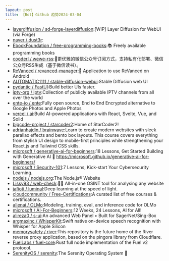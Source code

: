 ```yaml
---
layout: post
title: 【Bot】Github 趋势2024-03-04
---
```


* [layerdiffusion / sd-forge-layerdiffusion](https://github.com/layerdiffusion/sd-forge-layerdiffusion):[WIP] Layer Diffusion for WebUI (via Forge)
* [naver / dust3r](https://github.com/naver/dust3r):
* [EbookFoundation / free-programming-books](https://github.com/EbookFoundation/free-programming-books):📚 Freely available programming books
* [cooderl / wewe-rss](https://github.com/cooderl/wewe-rss):🤗更优雅的微信公众号订阅方式，支持私有化部署、微信公众号RSS生成（基于微信读书）。
* [ReVanced / revanced-manager](https://github.com/ReVanced/revanced-manager):💊 Application to use ReVanced on Android
* [AUTOMATIC1111 / stable-diffusion-webui](https://github.com/AUTOMATIC1111/stable-diffusion-webui):Stable Diffusion web UI
* [pydantic / FastUI](https://github.com/pydantic/FastUI):Build better UIs faster.
* [iptv-org / iptv](https://github.com/iptv-org/iptv):Collection of publicly available IPTV channels from all over the world
* [ente-io / ente](https://github.com/ente-io/ente):Fully open source, End to End Encrypted alternative to Google Photos and Apple Photos
* [vercel / ai](https://github.com/vercel/ai):Build AI-powered applications with React, Svelte, Vue, and Solid
* [bigcode-project / starcoder2](https://github.com/bigcode-project/starcoder2):Home of StarCoder2!
* [adrianhajdin / brainwave](https://github.com/adrianhajdin/brainwave):Learn to create modern websites with sleek parallax effects and bento box layouts. This course covers everything from stylish UI design to mobile-first principles while strengthening your React.js and Tailwind CSS skills.
* [microsoft / generative-ai-for-beginners](https://github.com/microsoft/generative-ai-for-beginners):18 Lessons, Get Started Building with Generative AI 🔗 https://microsoft.github.io/generative-ai-for-beginners/
* [microsoft / Security-101](https://github.com/microsoft/Security-101):7 Lessons, Kick-start Your Cybersecurity Learning.
* [nodejs / nodejs.org](https://github.com/nodejs/nodejs.org):The Node.js® Website
* [Lissy93 / web-check](https://github.com/Lissy93/web-check):🕵️‍♂️ All-in-one OSINT tool for analysing any website
* [jafioti / luminal](https://github.com/jafioti/luminal):Deep learning at the speed of light.
* [cloudcommunity / Free-Certifications](https://github.com/cloudcommunity/Free-Certifications):A curated list of free courses & certifications.
* [allenai / OLMo](https://github.com/allenai/OLMo):Modeling, training, eval, and inference code for OLMo
* [microsoft / AI-For-Beginners](https://github.com/microsoft/AI-For-Beginners):12 Weeks, 24 Lessons, AI for All!
* [alireza0 / s-ui](https://github.com/alireza0/s-ui):An advanced Web Panel • Built for SagerNet/Sing-Box
* [argmaxinc / WhisperKit](https://github.com/argmaxinc/WhisperKit):Swift native on-device speech recognition with Whisper for Apple Silicon
* [memorysafety / river](https://github.com/memorysafety/river):This repository is the future home of the River reverse proxy application, based on the pingora library from Cloudflare.
* [FuelLabs / fuel-core](https://github.com/FuelLabs/fuel-core):Rust full node implementation of the Fuel v2 protocol.
* [SerenityOS / serenity](https://github.com/SerenityOS/serenity):The Serenity Operating System 🐞
